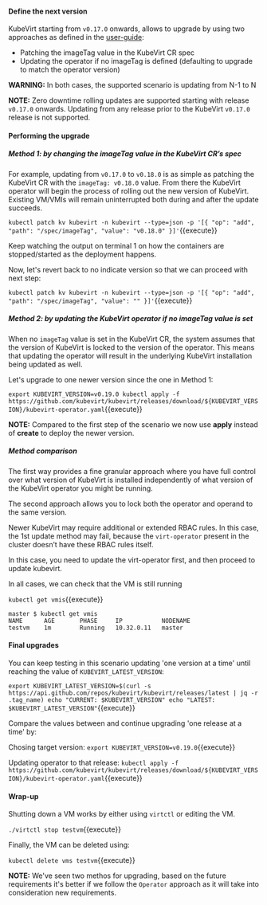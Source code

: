 #### Define the next version

KubeVirt starting from `v0.17.0` onwards, allows to upgrade by using two approaches as defined in the [user-guide](https://kubevirt.io/user-guide/docs/latest/administration/intro.html#update):

- Patching the imageTag value in the KubeVirt CR spec
- Updating the operator if no imageTag is defined (defaulting to upgrade to match the operator version)

**WARNING:** In both cases, the supported scenario is updating from N-1 to N

**NOTE:** Zero downtime rolling updates are supported starting with release `v0.17.0` onwards. Updating from any release prior to the KubeVirt `v0.17.0` release is not supported.

#### Performing the upgrade

##### Method 1: by changing the imageTag value in the KubeVirt CR’s spec

For example, updating from `v0.17.0` to `v0.18.0` is as simple as patching the KubeVirt CR with the `imageTag: v0.18.0` value. From there the KubeVirt operator will begin the process of rolling out the new version of KubeVirt. Existing VM/VMIs will remain uninterrupted both during and after the update succeeds.

`kubectl patch kv kubevirt -n kubevirt --type=json -p '[{ "op": "add", "path": "/spec/imageTag", "value": "v0.18.0" }]'`{{execute}}

Keep watching the output on terminal 1 on how the containers are stopped/started as the deployment happens.

Now, let's revert back to no indicate version so that we can proceed with next step:

`kubectl patch kv kubevirt -n kubevirt --type=json -p '[{ "op": "add", "path": "/spec/imageTag", "value": "" }]'`{{execute}}

##### Method 2: by updating the KubeVirt operator if no imageTag value is set

When no `imageTag` value is set in the KubeVirt CR, the system assumes that the version of KubeVirt is locked to the version of the operator. This means that updating the operator will result in the underlying KubeVirt installation being updated as well.

Let's upgrade to one newer version since the one in Method 1:

`export KUBEVIRT_VERSION=v0.19.0
kubectl apply -f https://github.com/kubevirt/kubevirt/releases/download/${KUBEVIRT_VERSION}/kubevirt-operator.yaml`{{execute}}

**NOTE:** Compared to the first step of the scenario we now use **apply** instead of **create** to deploy the newer version.

##### Method comparison

The first way provides a fine granular approach where you have full control over what version of KubeVirt is installed independently of what version of the KubeVirt operator you might be running. 

The second approach allows you to lock both the operator and operand to the same version.

Newer KubeVirt may require additional or extended RBAC rules. In this case, the 1st update method may fail, because the `virt-operator` present in the cluster doesn’t have these RBAC rules itself.

In this case, you need to update the virt-operator first, and then proceed to update kubevirt.

In all cases, we can check that the VM is still running

`kubectl get vmis`{{execute}}

~~~
master $ kubectl get vmis
NAME      AGE       PHASE     IP           NODENAME
testvm    1m        Running   10.32.0.11   master
~~~


#### Final upgrades

You can keep testing in this scenario updating 'one version at a time' until reaching the value of `KUBEVIRT_LATEST_VERSION`:

`export KUBEVIRT_LATEST_VERSION=$(curl -s https://api.github.com/repos/kubevirt/kubevirt/releases/latest | jq -r .tag_name)
echo "CURRENT: $KUBEVIRT_VERSION"
echo "LATEST: $KUBEVIRT_LATEST_VERSION"`{{execute}}

Compare the values between and continue upgrading 'one release at a time' by:

Chosing target version:
`export KUBEVIRT_VERSION=v0.19.0`{{execute}}

Updating operator to that release:
`kubectl apply -f https://github.com/kubevirt/kubevirt/releases/download/${KUBEVIRT_VERSION}/kubevirt-operator.yaml`{{execute}}

####  Wrap-up

Shutting down a VM works by either using `virtctl` or editing the VM.

`./virtctl stop testvm`{{execute}}

Finally, the VM can be deleted using:

`kubectl delete vms testvm`{{execute}}

**NOTE:** We've seen two methos for upgrading, based on the future requirements it's better if we follow the `Operator` approach as it will take into consideration new requirements.